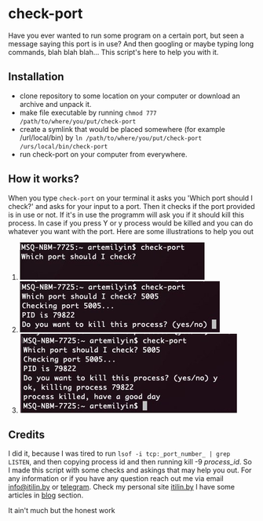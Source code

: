 # check-port
Have you ever wanted to run some program on a certain port, but seen a message saying this port is in use? And then googling or maybe typing long commands, blah blah blah... This script's here to help you with it. 

## Installation
- clone repository to some location on your computer or download an archive and unpack it.
- make file executable by running `chmod 777 /path/to/where/you/put/check-port`
- create a symlink that would be placed somewhere (for example /url/local/bin) by `ln /path/to/where/you/put/check-port /urs/local/bin/check-port`
- run check-port on your computer from everywhere.

## How it works?
When you type `check-port` on your terminal it asks you 'Which port should I check?' and asks for your input to a port. Then it checks if the port provided is in use or not. If it's in use the programm will ask you if it should kill this process. In case if you press Y or y process would be killed and you can do whatever you want with the port. Here are some illustrations to help you out
1. ![which port to check](which-port-to-check.jpeg)
2. ![asking permission to kill a process](asking-permission-to-kill.jpeg)
3. ![killing process](killing-process.jpeg)

## Credits
I did it, because I was tired to run `lsof -i tcp:_port_number_ | grep LISTEN`, and then copying process id and then running kill -9 _process_id_. So I made this script with some checks and askings that may help you out. For any information or if you have any question reach out me via email info@itilin.by or [telegram](https://t.me/itilin). Check my personal site [itilin.by](http://itilin.by) I have some articles in [blog](http://itilin.by/blog) section.

It ain't much but the honest work
